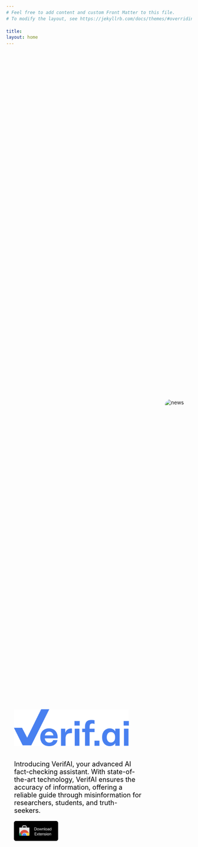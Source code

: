 ```yaml
---
# Feel free to add content and custom Front Matter to this file.
# To modify the layout, see https://jekyllrb.com/docs/themes/#overriding-theme-defaults

title: 
layout: home
---
```

<style>
    .caption {
        margin: 50px 100px;
        color: #4880F0;
        text-align: center;
        font-family: 'Helvetica', -apple-system, BlinkMacSystemFont, sans-serif;
        font-size: 30px;
    }

    .main {
        display: flex;
        flex-direction: column;
        justify-content: center;
        align-items: center;
        height: calc(100vh - 55px);
        min-height: calc(100vh - 55px);
        margin-top: -30px;
        margin-bottom: -30px;
        /* there was some weird behavior when trying to make .main take up the entire screen's width */
        /* background: linear-gradient(285deg, rgba(72,128,240,.2) 0%, rgba(88,144,255,0.05) 100%); */
        /* width: 100vw; */
    }

    .logo {
        height: 70px;
        width: auto;
        min-height: 70px;
        margin-top: 40px;
    }

    .news {
        display: none;
    }

    .newsSmall {
        border-radius: 15px;
        object-fit: contain;
        height: 28vh;
    }

    .download {
        display: block;
        width: 120px;
        margin-top: 20px;
    }

    .content {
        width: 300px;
        margin-top: 40px;
        display: flex;
        flex-direction: column;
        justify-content: center;
        align-items: center;
    }

    .leftSide {
        margin-right: 0px;
        display: flex;
        flex-direction: column;
        justify-content: center;
        align-items: center;
    }

    .description {
        font-size: 18px;
        color: #000000;
        text-align: center;
    }

    @media (min-width: 768px) {
        .main {
            display: flex;
            flex-direction: row;
            justify-content: center;
            align-items: center;
            height: calc(100vh - 55px);
            min-height: calc(100vh - 55px);
            margin-top: -30px;
            margin-bottom: -30px;
            /* there was some weird behavior when trying to make .main take up the entire screen's width */
            /* background: linear-gradient(285deg, rgba(72,128,240,.2) 0%, rgba(88,144,255,0.05) 100%); */
            /* width: 100vw; */
        }
        
        .newsSmall {
            display: none;
        }

        .news {
            border-radius: 15px;
            object-fit: cover;
            margin-left: 30px;
            height: 50vh;
            display: inline;
        }

        .description {
            text-align: left;
            font-size: 18px;
            color: #000000;
        }

        .leftSide {
            margin-right: 30px;
            display: flex;
            flex-direction: column;
            justify-content: flex-start;
            align-items: flex-start;
        }

        .logo {
            height: 100px;
            width: auto;
            min-height: 100px;
        }

        .content {
            width: 350px;
            display: flex;
            flex-direction: column;
            justify-content: flex-start;
            align-items: flex-start;
            margin-top: 20px;
        }

        .download {
            margin-top: 0px;
        }
    }

    @media (min-width: 1000px) {
        .news {
            height: 60vh;
        }

         .content {
            width: 500px;
            margin-top: 20px;
        }

        .download {
            display: block;
            width: 160px;
            height: auto;
        }
    }

</style>

<div class="main">
    <img src="/images/index/markus-spiske-2G8mnFvH8xk-unsplash.jpg" class="newsSmall" alt="news">
    <div class="leftSide">
        <link rel="prefetch" href="/images/index/verifai_logo.svg">
        <link rel="prefetch" href="/images/index/markus-spiske-2G8mnFvH8xk-unsplash.jpg">
        <img src="/images/index/verifai_logo.svg" class="logo" alt="VerifAI Logo">
        <div class="content">
            <!-- <h1 class="caption">AI-powered Fact Checker</h1> -->
            <p class="description">
                Introducing VerifAI, your advanced AI fact-checking assistant. With state-of-the-art technology, VerifAI ensures the accuracy of information, offering a reliable guide through misinformation for researchers, students, and truth-seekers.
            </p>
            <a href="https://chromewebstore.google.com/" style="display: inline-block;">
                <img src="/images/index/download_now.svg" class="download" alt="Download Now">
            </a>
        </div>
    </div>
     <img src="/images/index/markus-spiske-2G8mnFvH8xk-unsplash.jpg" class="news" alt="news">
</div>

